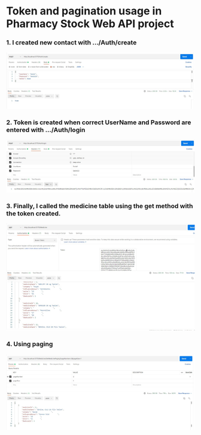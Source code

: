 # Token and pagination usage in Pharmacy Stock Web API project

### 1. I created new contact with .../Auth/create
![Token1](https://github.com/AKBANK-Patika-FullStack-Bootcamp/SedaKarkacier_Homeworks/blob/main/Homework5/token1.jpg)

### 2. Token is created when correct UserName and Password are entered with .../Auth/login
![Token2](https://github.com/AKBANK-Patika-FullStack-Bootcamp/SedaKarkacier_Homeworks/blob/main/Homework5/token2.jpg)

### 3. Finally, I called the medicine table using the get method with the token created.
![Token3](https://github.com/AKBANK-Patika-FullStack-Bootcamp/SedaKarkacier_Homeworks/blob/main/Homework5/token3.jpg)

### 4. Using paging
![Paging](https://github.com/AKBANK-Patika-FullStack-Bootcamp/SedaKarkacier_Homeworks/blob/main/Homework5/paging.jpg)

